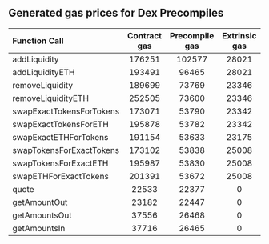 ## Generated gas prices for Dex Precompiles

| Function Call            | Contract gas | Precompile gas | Extrinsic gas |
|:-------------------------|:------------:|:--------------:|:-------------:|
| addLiquidity             |    176251    |     102577     |     28021     |
| addLiquidityETH          |    193491    |     96465      |     28021     |
| removeLiquidity          |    189699    |     73769      |     23346     |
| removeLiquidityETH       |    252505    |     73600      |     23346     |
| swapExactTokensForTokens |    173071    |     53790      |     23342     |
| swapExactTokensForETH    |    195878    |     53782      |     23342     |
| swapExactETHForTokens    |    191154    |     53633      |     23175     |
| swapTokensForExactTokens |    173102    |     53838      |     25008     |
| swapTokensForExactETH    |    195987    |     53830      |     25008     |
| swapETHForExactTokens    |    201391    |     53672      |     25008     |
| quote                    |    22533     |     22377      |       0       |
| getAmountOut             |    23182     |     22447      |       0       |
| getAmountsOut            |    37556     |     26468      |       0       |
| getAmountsIn             |    37716     |     26465      |       0       |
